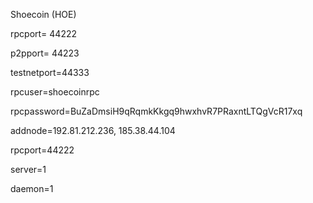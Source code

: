 Shoecoin (HOE)

rpcport= 44222

p2pport= 44223

testnetport=44333



rpcuser=shoecoinrpc

rpcpassword=BuZaDmsiH9qRqmkKkgq9hwxhvR7PRaxntLTQgVcR17xq

addnode=192.81.212.236, 185.38.44.104

rpcport=44222

server=1

daemon=1
